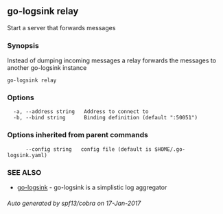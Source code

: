 ## go-logsink relay

Start a server that forwards messages

### Synopsis


Instead of dumping incoming messages a relay forwards
the messages to another go-logsink instance

```
go-logsink relay
```

### Options

```
  -a, --address string   Address to connect to
  -b, --bind string      Binding definition (default ":50051")
```

### Options inherited from parent commands

```
      --config string   config file (default is $HOME/.go-logsink.yaml)
```

### SEE ALSO
* [go-logsink](go-logsink.md)	 - go-logsink is a simplistic log aggregator

###### Auto generated by spf13/cobra on 17-Jan-2017

